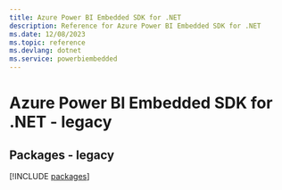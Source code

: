 ```yaml
---
title: Azure Power BI Embedded SDK for .NET
description: Reference for Azure Power BI Embedded SDK for .NET
ms.date: 12/08/2023
ms.topic: reference
ms.devlang: dotnet
ms.service: powerbiembedded
---
```

# Azure Power BI Embedded SDK for .NET - legacy
## Packages - legacy
[!INCLUDE [packages](power-bi-embedded-index.md)]